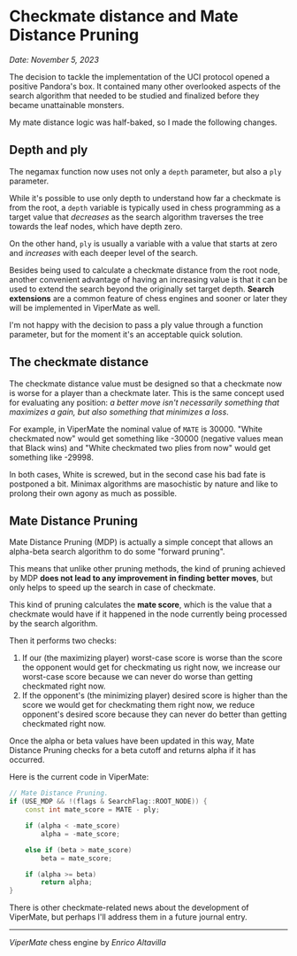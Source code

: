 # Checkmate distance and Mate Distance Pruning
*Date: November 5, 2023*

The decision to tackle the implementation of the UCI protocol opened a positive Pandora's box. It contained many other overlooked aspects of the search algorithm that needed to be studied and finalized before they became unattainable monsters.

My mate distance logic was half-baked, so I made the following changes.

## Depth and ply

The negamax function now uses not only a `depth` parameter, but also a `ply` parameter.

While it's possible to use only depth to understand how far a checkmate is from the root, a `depth` variable is typically used in chess programming as a target value that *decreases* as the search algorithm traverses the tree towards the leaf nodes, which have depth zero.

On the other hand, `ply` is usually a variable with a value that starts at zero and *increases* with each deeper level of the search.

Besides being used to calculate a checkmate distance from the root node, another convenient advantage of having an increasing value is that it can be used to extend the search beyond the originally set target depth. **Search extensions** are a common feature of chess engines and sooner or later they will be implemented in ViperMate as well.

I'm not happy with the decision to pass a ply value through a function parameter, but for the moment it's an acceptable quick solution.

## The checkmate distance

The checkmate distance value must be designed so that a checkmate now is worse for a player than a checkmate later. This is the same concept used for evaluating any position: *a better move isn't necessarily something that maximizes a gain, but also something that minimizes a loss*.

For example, in ViperMate the nominal value of `MATE` is 30000. "White checkmated now" would get something like -30000 (negative values mean that Black wins) and "White checkmated two plies from now" would get something like -29998.

In both cases, White is screwed, but in the second case his bad fate is postponed a bit. Minimax algorithms are masochistic by nature and like to prolong their own agony as much as possible.


## Mate Distance Pruning

Mate Distance Pruning (MDP) is actually a simple concept that allows an alpha-beta search algorithm to do some "forward pruning".

This means that unlike other pruning methods, the kind of pruning achieved by MDP **does not lead to any improvement in finding better moves**, but only helps to speed up the search in case of checkmate.

This kind of pruning calculates the **mate score**, which is the value that a checkmate would have if it happened in the node currently being processed by the search algorithm.

Then it performs two checks:

1. If our (the maximizing player) worst-case score is worse than the score the opponent would get for checkmating us right now, we increase our worst-case score because we can never do worse than getting checkmated right now.
1. If the opponent's (the minimizing player) desired score is higher than the score we would get for checkmating them right now, we reduce opponent's desired score because they can never do better than getting checkmated right now.

Once the alpha or beta values have been updated in this way, Mate Distance Pruning checks for a beta cutoff and returns alpha if it has occurred.

Here is the current code in ViperMate:

```cpp
// Mate Distance Pruning.
if (USE_MDP && !(flags & SearchFlag::ROOT_NODE)) {      
    const int mate_score = MATE - ply;

    if (alpha < -mate_score)
        alpha = -mate_score;

    else if (beta > mate_score)
        beta = mate_score;

    if (alpha >= beta)
        return alpha;
}
```

There is other checkmate-related news about the development of ViperMate, but perhaps I'll address them in a future journal entry.


---

*ViperMate* chess engine by *Enrico Altavilla*